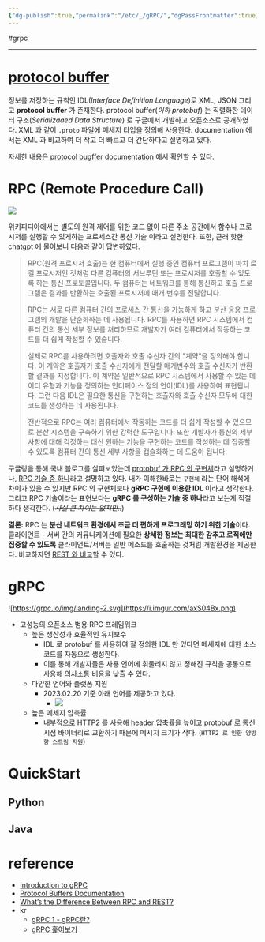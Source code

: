 ```yaml
---
{"dg-publish":true,"permalink":"/etc/_/gRPC/","dgPassFrontmatter":true,"created":"","updated":""}
---
```


#grpc

---

# [protocol buffer](https://protobuf.dev)

정보를 저장하는 규칙인 IDL(*Interface Definition Language*)로 XML, JSON 그리고 **protocol buffer** 가 존재한다. protocol buffer(*이하 protobuf*) 는 직렬화한 데이터 구조(*Serializaaed Data Structure*) 로 구글에서 개발하고 오픈소스로 공개하였다. XML 과 같이 `.proto` 파일에 메세지 타입을 정의해 사용한다. documentation 에서는 XML 과 비교하여 더 작고 더 빠르고 더 간단하다고 설명하고 있다.

자세한 내용은 [protocol bugffer documentation](https://protobuf.dev) 에서 확인할 수 있다.

# RPC (Remote Procedure Call)
![](https://i.imgur.com/xKcL2IC.png)

위키피디아에서는 별도의 원격 제어를 위한 코드 없이 다른 주소 공간에서 함수나 프로시저를 실행할 수 있게하는 프로세스간 통신 기술 이라고 설명한다. 또한, 근래 핫한 chatgpt 에 물어보니 다음과 같이 답변하였다.

> RPC(원격 프로시저 호출)는 한 컴퓨터에서 실행 중인 컴퓨터 프로그램이 마치 로컬 프로시저인 것처럼 다른 컴퓨터의 서브루틴 또는 프로시저를 호출할 수 있도록 하는 통신 프로토콜입니다. 두 컴퓨터는 네트워크를 통해 통신하고 호출 프로그램은 결과를 반환하는 호출된 프로시저에 매개 변수를 전달합니다.
> 
> RPC는 서로 다른 컴퓨터 간의 프로세스 간 통신을 가능하게 하고 분산 응용 프로그램의 개발을 단순화하는 데 사용됩니다. RPC를 사용하면 RPC 시스템에서 컴퓨터 간의 통신 세부 정보를 처리하므로 개발자가 여러 컴퓨터에서 작동하는 코드를 더 쉽게 작성할 수 있습니다.
> 
> 실제로 RPC를 사용하려면 호출자와 호출 수신자 간의 "계약"을 정의해야 합니다. 이 계약은 호출자가 호출 수신자에게 전달할 매개변수와 호출 수신자가 반환할 결과를 지정합니다. 이 계약은 일반적으로 RPC 시스템에서 사용할 수 있는 데이터 유형과 기능을 정의하는 인터페이스 정의 언어(IDL)를 사용하여 표현됩니다. 그런 다음 IDL은 필요한 통신을 구현하는 호출자와 호출 수신자 모두에 대한 코드를 생성하는 데 사용됩니다.
> 
> 전반적으로 RPC는 여러 컴퓨터에서 작동하는 코드를 더 쉽게 작성할 수 있으므로 분산 시스템을 구축하기 위한 강력한 도구입니다. 또한 개발자가 통신의 세부 사항에 대해 걱정하는 대신 원하는 기능을 구현하는 코드를 작성하는 데 집중할 수 있도록 컴퓨터 간의 통신 세부 사항을 캡슐화하는 데 도움이 됩니다.

구글링을 통해 국내 블로그를 살펴보았는데 [protobuf 가 RPC 의 구현체](https://nesoy.github.io/articles/2019-07/RPC)라고 설명하거나, [RPC 기술 중 하나](https://kimkoungho.github.io/network/rpc/)라고 설명하고 있다. 내가 이해한바로는 `구현체` 라는 단어 해석에 차이가 있을 수 있지만 RPC 의 구현체보다 **gRPC 구현에 이용한 IDL** 이라고 생각한다. 그리고 RPC 기술이라는 표현보다는 **gRPC 를 구성하는 기술 중 하나**라고 보는게 적절하다 생각한다. (*~~사실 큰 차이는 없지만..~~*)

**결론:** RPC 는 **분산 네트워크 환경에서 조금 더 편하게 프로그래밍 하기 위한 기술**이다. 클라이언트 - 서버 간의 커뮤니케이션에 필요한 **상세한 정보는 최대한 감추고 로직에만 집중할 수 있도록** 클라이언트/서버는 일반 메소드를 호출하는 것처럼 개발환경을 제공한다. 비교하자면 [REST 와 비교](https://nordicapis.com/whats-the-difference-between-rpc-and-rest/)할 수 있다.

# gRPC
![https://grpc.io/img/landing-2.svg](https://i.imgur.com/axS04Bx.png)

- 고성능의 오픈소스 범용 RPC 프레임워크
	- 높은 생산성과 효율적인 유지보수
		- IDL 로 protobuf 를 사용하여 잘 정의한 IDL 만 있다면 메세지에 대한 소스코드를 자동으로 생성한다.
		- 이를 통해 개발자들은 사용 언어에 휘둘리지 않고 정해진 규칙을 공통으로 사용해 의사소통 비용을 낮출 수 있다.
	- 다양한 언어와 플랫폼 지원
		- 2023.02.20 기준 아래 언어를 제공하고 있다.
			- ![](https://i.imgur.com/WOwaUV8.png)
	- 높은 메세지 압축률
		- 내부적으로 HTTP2 를 사용해 header 압축률을 높이고 protobuf 로 통신시점 바이너리로 교환하기 때문에 메시지 크기가 작다. (`HTTP2 로 인한 양방향 스트림 지원`)

# QuickStart
## Python
## Java

# reference
- [Introduction to gRPC](https://grpc.io/docs/what-is-grpc/introduction/)
- [Protocol Buffers Documentation](https://protobuf.dev)
- [What’s the Difference Between RPC and REST?](https://nordicapis.com/whats-the-difference-between-rpc-and-rest/)
- kr
	- [gRPC 1 - gRPC란?](https://chacha95.github.io/2020-06-15-gRPC1/)
	- [gRPC 훑어보기](https://meetup.nhncloud.com/posts/261)